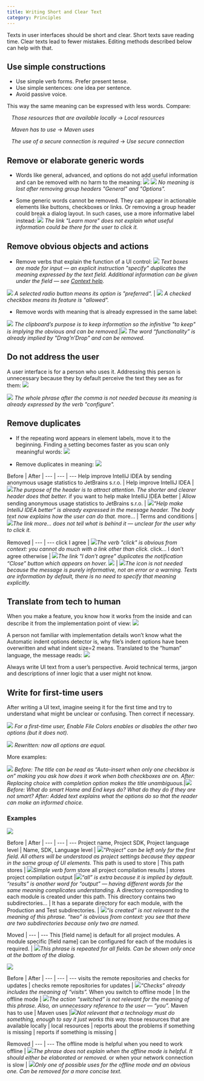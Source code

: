 ```yaml
---
title: Writing Short and Clear Text
category: Principles
---
```


Texts in user interfaces should be short and clear. Short texts save reading time. Clear texts lead to fewer mistakes. Editing methods described below can help with that.

## Use simple constructions 
* Use simple verb forms. Prefer present tense.
* Use simple sentences: one idea per sentence.
* Avoid passive voice.

This way the same meaning can be expressed with less words. Compare:
  
&nbsp;&nbsp;&nbsp;_Those resources that are available locally_ → _Local resources_ 

&nbsp;&nbsp;&nbsp;_Maven has to use_ → _Maven uses_

&nbsp;&nbsp;&nbsp;_The use of a secure connection is required_ → _Use secure connection_


## Remove or elaborate generic words 
* Words like general, advanced, and options do not add useful information and can be removed with no harm to the meaning: 
![]({{site.baseurl}}/images/writing_short/generic-general.png)
![]({{site.baseurl}}/images/writing_short/generic-options.png)
*No meaning is lost after removing group headers "General" and "Options".*


* Some generic words cannot be removed. They can appear in actionable elements like buttons, checkboxes or links. Or removing a group header could break a dialog layout. In such cases, use a more informative label instead:
![]({{site.baseurl}}/images/writing_short/generic-renamed-link.png)
*The link "Learn more" does not explain what useful information could be there for the user to click it.*


## Remove obvious objects and actions 
* Remove verbs that explain the function of a UI control:
![]({{site.baseurl}}/images/writing_short/obvious-specify.png)
*Text boxes are made for input — an explicit instruction "specify" duplicates the meaning expressed by the text field. Additional information can be given under the field — see [Context help]({{site.baseurl}}/principles/context_help).* 

![]({{site.baseurl}}/images/writing_short/obvious-prefer.png) *A selected radio button means its option is "preferred".* | ![]({{site.baseurl}}/images/writing_short/obvious-allow.png) *A checked checkbox means its feature is "allowed".*  


* Remove words with meaning that is already expressed in the same label:

![]({{site.baseurl}}/images/writing_short/obvious-contents.png) *The clipboard’s purpose is to keep information so the infinitive "to keep" is implying the obvious and can be removed.*|![]({{site.baseurl}}/images/writing_short/obvious-functionality.png) *The word “functionality” is already implied by "Drag’n’Drop" and can be removed.*  


## Do not address the user
A user interface is for a person who uses it. Addressing this person is unnecessary because they by default perceive the text they see as for them:
![]({{site.baseurl}}/images/writing_short/addressing1.png)


![]({{site.baseurl}}/images/writing_short/addressing2.png)
*The whole phrase after the comma is not needed because its meaning is already expressed by the verb "configure".*


## Remove duplicates
* If the repeating word appears in element labels, move it to the beginning. Finding a setting becomes faster as you scan only meaningful words:
![]({{site.baseurl}}/images/writing_short/duplicates.png)


* Remove duplicates in meaning:
![]({{site.baseurl}}/images/writing_short/help-improve-notification.png)

Before | After |
--- | --- | ---
Help improve IntelliJ IDEA by sending anonymous usage statistics to JetBrains s.r.o. | Help improve IntelliJ IDEA | ![]({{site.baseurl}}/images/writing_short/h.png)*The purpose of the header is to attract attention. The shorter and clearer header does that better.*
if you want to help make IntelliJ IDEA better | Allow sending anonymous usage statistics to JetBrains s.r.o. | ![]({{site.baseurl}}/images/writing_short/h.png)*“Help make IntelliJ IDEA better” is already expressed in the message header. The body text now explains how the user can do that.*
more... | Terms and conditions | ![]({{site.baseurl}}/images/writing_short/h.png)*The link more... does not tell what is behind it — unclear for the user why to click it.*

Removed |
--- | ---
click I agree | ![]({{site.baseurl}}/images/writing_short/h.png)*The verb "click" is obvious from context: you cannot do much with a link other than click.*
click... I don’t agree otherwise | ![]({{site.baseurl}}/images/writing_short/h.png)*The link "I don’t agree" duplicates the notification “Close” button which appears on hover.*
![]({{site.baseurl}}/images/writing_short/notificationInfo.png) | ![]({{site.baseurl}}/images/writing_short/h.png)*The icon is not needed because the message is purely informative, not an error or a warning. Texts are information by default, there is no need to specify that meaning explicitly.*


## Translate from tech to human
When you make a feature, you know how it works from the inside and can describe it from the implementation point of view: 
![]({{site.baseurl}}/images/writing_short/indent-options-before.png)


A person not familiar with implementation details won’t know what the Automatic indent options detector is, why file’s indent options have been overwritten and what indent size=2 means. Translated to the “human” language, the message reads: 
![]({{site.baseurl}}/images/writing_short/indent-options-after.png)
 
 
Always write UI text from a user’s perspective. Avoid technical terms, jargon and descriptions of inner logic that a user might not know.

 
## Write for first-time users
After writing a UI text, imagine seeing it for the first time and try to understand what might be unclear or confusing. Then correct if necessary.

![]({{site.baseurl}}/images/writing_short/first-time-file-colors-before.png)
*For a first-time user, Enable File Colors enables or disables the other two options (but it does not).*

![]({{site.baseurl}}/images/writing_short/first-time-file-colors-after.png)
*Rewritten: now all options are equal.*


More examples:

![]({{site.baseurl}}/images/writing_short/first-time-auto-insert.png) *Before: The title can be read as “Auto-insert when only one checkbox is on” making you ask how does it work when both checkboxes are on. After: Replacing choice with completion option makes the title unambiguous.*|![]({{site.baseurl}}/images/writing_short/first-time-smart-keys.png)*Before: What do smart Home and End keys do? What do they do if they are not smart? After: Added text explains what the options do so that the reader can make an informed choice.*


### Examples
![]({{site.baseurl}}/images/writing_short/project-structure.png)

Before | After |
--- | --- | ---
Project name, Project SDK, Project language level | Name, SDK, Language level | ![]({{site.baseurl}}/images/writing_short/h.png)*"Project" can be left only for the first field. All others will be understood as project settings because they appear in the same group of UI elements.*
This path is used to store | This path stores | ![]({{site.baseurl}}/images/writing_short/h.png)*Simple verb form*
store all project compilation results | stores project compilation output |![]({{site.baseurl}}/images/writing_short/h.png)*“all” is extra because it is implied by default. “results” is another word for “output” — having different words for the same meaning complicates understanding.*
A directory corresponding to each module is created under this path. This directory contains two subdirectories... | It has a separate directory for each module, with the Production and Test subdirectories. | ![]({{site.baseurl}}/images/writing_short/h.png)*“is created” is not relevant to the meaning of this phrase. “two” is obvious from context: you see that there are two subdirectories because only two are named.*

Moved |
--- | ---
This [field name] is default for all project modules. A module specific [field name] can be configured for each of the modules is required. | ![]({{site.baseurl}}/images/writing_short/h.png)*This phrase is repeated for all fields. Can be shown only once at the bottom of the dialog.*



![]({{site.baseurl}}/images/writing_short/offline-mode.png)

Before | After |
--- | --- | ---
visits the remote repositories and checks for updates | checks remote repositories for updates | ![]({{site.baseurl}}/images/writing_short/h.png)*“Checks” already includes the meaning of “visits”.*
When you switch to offline mode | In the offline mode | ![]({{site.baseurl}}/images/writing_short/h.png)*The action “switched” is not relevant for the meaning of this phrase. Also, an unnecessary reference to the user — “you”.*
Maven has to use | Maven uses |![]({{site.baseurl}}/images/writing_short/h.png)*Not relevant that a technology must do something, enough to say it just works this way.*
those resources that are available locally | local resources |
reports about the problems if something is missing | reports if something is missing |

Removed |
--- | ---
The offline mode is helpful when you need to work offline | ![]({{site.baseurl}}/images/writing_short/h.png)*The phrase does not explain when the offline mode is helpful. It should either be elaborated or removed.*
or when your network connection is slow | ![]({{site.baseurl}}/images/writing_short/h.png)*Only one of possible uses for the offline mode and an obvious one. Can be removed for a more concise text.*


